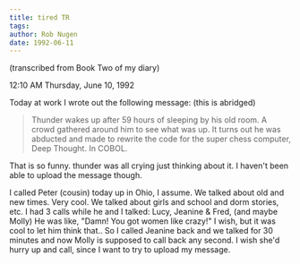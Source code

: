 ```yaml
---
title: tired TR
tags: 
author: Rob Nugen
date: 1992-06-11
---
```


<p class=note>(transcribed from Book Two of my diary)

<p class=date>12:10 AM Thursday, June 10, 1992

<p>Today at work I wrote out the following message:  (this is abridged)

<p><blockquote>Thunder wakes up after 59 hours of sleeping by his old
room.  A crowd gathered around him to see what was up.  It turns out
he was abducted and made to rewrite the code for the super chess
computer, Deep Thought.  In COBOL.</blockquote> 

<p>That is so funny.  thunder was all crying just thinking about it.
I haven't been able to upload the message though.

<p>I called Peter (cousin) today up in Ohio, I assume.  We talked
about old and new times.  Very cool.  We talked about girls and school
and dorm stories, etc.  I had 3 calls while he and I talked: Lucy,
Jeanine & Fred, (and maybe Molly) He was like, "Damn!  You got women
like crazy!"  I wish, but it was cool to let him think that.. So I
called Jeanine back and we talked for 30 minutes and now Molly is
supposed to call back any second.  I wish she'd hurry up and call,
since I want to try to upload my message.
